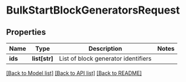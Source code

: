# BulkStartBlockGeneratorsRequest

## Properties
Name | Type | Description | Notes
------------ | ------------- | ------------- | -------------
**ids** | **list[str]** | List of block generator identifiers | 

[[Back to Model list]](../README.md#documentation-for-models) [[Back to API list]](../README.md#documentation-for-api-endpoints) [[Back to README]](../README.md)


